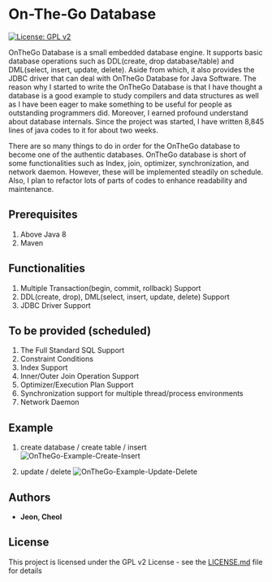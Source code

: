 # On-The-Go Database
[![License: GPL v2](https://img.shields.io/badge/License-GPL%20v2-blue.svg)](https://www.gnu.org/licenses/old-licenses/gpl-2.0.en.html)

OnTheGo Database is a small embedded database engine. It supports basic database operations  such as DDL(create, drop database/table) and DML(select, insert, update, delete). Aside from which, it also provides the JDBC driver that can deal with OnTheGo Database for Java Software. 
 The reason why I started to write the OnTheGo Database is that I have thought a database is a good example to study compilers and data structures as well as I have been eager to make something to be useful for people as outstanding programmers did. Moreover, I earned profound understand about database internals. Since the project was started, I have written 8,845 lines of java codes to it for about two weeks. 
 
There are so many things to do in order for the OnTheGo database to become one of the authentic databases. OnTheGo database is short of some functionalities such as Index, join, optimizer, synchronization, and network daemon. However, these  will be implemented steadily on schedule. Also, I plan to refactor lots of parts of codes to enhance readability and maintenance.

## Prerequisites

1. Above Java 8 
2. Maven

## Functionalities

1. Multiple Transaction(begin, commit, rollback) Support
2. DDL(create, drop), DML(select, insert, update, delete) Support 
3. JDBC Driver Support

## To be provided (scheduled)

1. The Full Standard SQL Support
2. Constraint Conditions
3. Index Support
4. Inner/Outer Join Operation Support
5. Optimizer/Execution Plan Support 
6. Synchronization support for multiple thread/process environments
7. Network Daemon

## Example

1. create database / create table / insert
![OnTheGo-Example-Create-Insert](https://user-images.githubusercontent.com/56591823/69252370-78c7d580-0be5-11ea-85f4-f113d720941a.png)

2. update / delete
![OnTheGo-Example-Update-Delete](https://user-images.githubusercontent.com/56591823/69252577-d2c89b00-0be5-11ea-9d94-58009ba98d04.png)

## Authors

* **Jeon, Cheol** 

## License

This project is licensed under the GPL v2 License - see the [LICENSE.md](LICENSE.md) file for details
